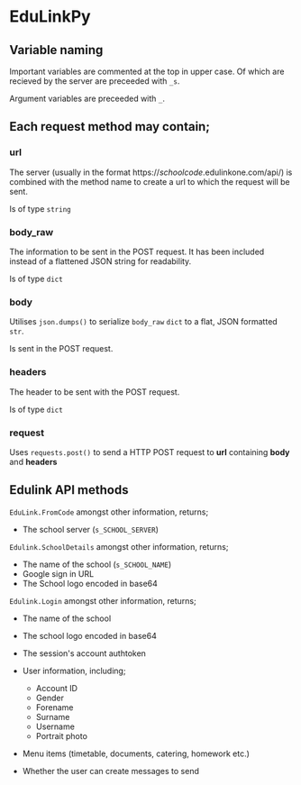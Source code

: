 # EduLinkPy



## Variable naming

Important variables are commented at the top in upper case.
Of which are recieved by the server are preceeded with `_s`.

Argument variables are preceeded with `_`.



## Each request method may contain;

### url
The server (usually in the format https://_schoolcode_.edulinkone.com/api/) is combined with the method name to create a url to which the request will be sent.

Is of type `string`


### body_raw
The information to be sent in the POST request.
It has been included instead of a flattened JSON string for readability.

Is of type `dict`


### body
Utilises `json.dumps()` to serialize `body_raw` `dict` to a flat, JSON formatted `str`.

Is sent in the POST request.


### headers
The header to be sent with the POST request.

Is of type `dict`


### request
Uses `requests.post()` to send a HTTP POST request to **url** containing **body** and **headers**



## Edulink API methods

`EduLink.FromCode` amongst other information, returns;
* The school server (`s_SCHOOL_SERVER`)

`Edulink.SchoolDetails` amongst other information, returns;
* The name of the school (`s_SCHOOL_NAME`)
* Google sign in URL
* The School logo encoded in base64

`Edulink.Login` amongst other information, returns;
*  The name of the school
* The school logo encoded in base64
* The session's account authtoken
* User information, including;

    * Account ID
    * Gender
    * Forename
    * Surname
    * Username
    * Portrait photo
    
* Menu items (timetable, documents, catering, homework etc.)
* Whether the user can create messages to send
